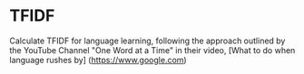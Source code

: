 # TFIDF

Calculate TFIDF for language learning, following the approach outlined by the YouTube Channel "One Word at a Time" in their video, [What to do when language rushes by] (https://www.google.com)

